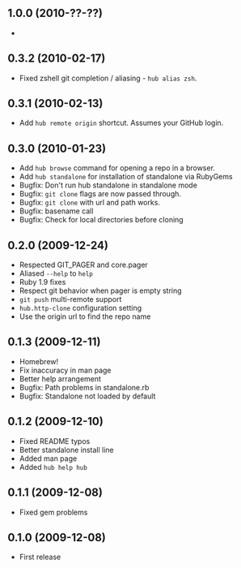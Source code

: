 ## 1.0.0 (2010-??-??)

*

## 0.3.2 (2010-02-17)

* Fixed zshell git completion / aliasing - `hub alias zsh`.

## 0.3.1 (2010-02-13)

* Add `hub remote origin` shortcut. Assumes your GitHub login.

## 0.3.0 (2010-01-23)

* Add `hub browse` command for opening a repo in a browser.
* Add `hub standalone` for installation of standalone via RubyGems
* Bugfix: Don't run hub standalone in standalone mode
* Bugfix: `git clone` flags are now passed through.
* Bugfix: `git clone` with url and path works.
* Bugfix: basename call
* Bugfix: Check for local directories before cloning


## 0.2.0 (2009-12-24)

* Respected GIT_PAGER and core.pager
* Aliased `--help` to `help`
* Ruby 1.9 fixes
* Respect git behavior when pager is empty string
* `git push` multi-remote support
* `hub.http-clone` configuration setting
* Use the origin url to find the repo name

## 0.1.3 (2009-12-11)

* Homebrew!
* Fix inaccuracy in man page
* Better help arrangement
* Bugfix: Path problems in standalone.rb
* Bugfix: Standalone not loaded by default

## 0.1.2 (2009-12-10)

* Fixed README typos
* Better standalone install line
* Added man page
* Added `hub help hub`

## 0.1.1 (2009-12-08)

* Fixed gem problems

## 0.1.0 (2009-12-08)

* First release
